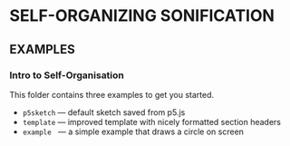 # SELF-ORGANIZING SONIFICATION
## EXAMPLES
### Intro to Self-Organisation

This folder contains three examples to get you started.  


* `p5sketch` — default sketch saved from p5.js
* `template` — improved template with nicely formatted section headers
* `example` &nbsp; — a simple example that draws a circle on screen